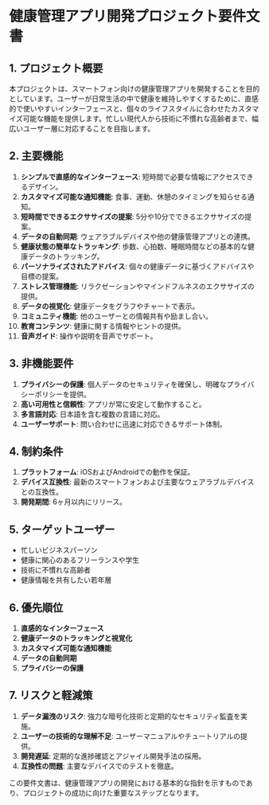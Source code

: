 # 健康管理アプリ開発プロジェクト要件文書

## 1. プロジェクト概要
本プロジェクトは、スマートフォン向けの健康管理アプリを開発することを目的としています。ユーザーが日常生活の中で健康を維持しやすくするために、直感的で使いやすいインターフェースと、個々のライフスタイルに合わせたカスタマイズ可能な機能を提供します。忙しい現代人から技術に不慣れな高齢者まで、幅広いユーザー層に対応することを目指します。

## 2. 主要機能
1. **シンプルで直感的なインターフェース**: 短時間で必要な情報にアクセスできるデザイン。
2. **カスタマイズ可能な通知機能**: 食事、運動、休憩のタイミングを知らせる通知。
3. **短時間でできるエクササイズの提案**: 5分や10分でできるエクササイズの提案。
4. **データの自動同期**: ウェアラブルデバイスや他の健康管理アプリとの連携。
5. **健康状態の簡単なトラッキング**: 歩数、心拍数、睡眠時間などの基本的な健康データのトラッキング。
6. **パーソナライズされたアドバイス**: 個々の健康データに基づくアドバイスや目標の提案。
7. **ストレス管理機能**: リラクゼーションやマインドフルネスのエクササイズの提供。
8. **データの視覚化**: 健康データをグラフやチャートで表示。
9. **コミュニティ機能**: 他のユーザーとの情報共有や励まし合い。
10. **教育コンテンツ**: 健康に関する情報やヒントの提供。
11. **音声ガイド**: 操作や説明を音声でサポート。

## 3. 非機能要件
1. **プライバシーの保護**: 個人データのセキュリティを確保し、明確なプライバシーポリシーを提供。
2. **高い可用性と信頼性**: アプリが常に安定して動作すること。
3. **多言語対応**: 日本語を含む複数の言語に対応。
4. **ユーザーサポート**: 問い合わせに迅速に対応できるサポート体制。

## 4. 制約条件
1. **プラットフォーム**: iOSおよびAndroidでの動作を保証。
2. **デバイス互換性**: 最新のスマートフォンおよび主要なウェアラブルデバイスとの互換性。
3. **開発期間**: 6ヶ月以内にリリース。

## 5. ターゲットユーザー
- 忙しいビジネスパーソン
- 健康に関心のあるフリーランスや学生
- 技術に不慣れな高齢者
- 健康情報を共有したい若年層

## 6. 優先順位
1. **直感的なインターフェース**
2. **健康データのトラッキングと視覚化**
3. **カスタマイズ可能な通知機能**
4. **データの自動同期**
5. **プライバシーの保護**

## 7. リスクと軽減策
1. **データ漏洩のリスク**: 強力な暗号化技術と定期的なセキュリティ監査を実施。
2. **ユーザーの技術的な理解不足**: ユーザーマニュアルやチュートリアルの提供。
3. **開発遅延**: 定期的な進捗確認とアジャイル開発手法の採用。
4. **互換性の問題**: 主要なデバイスでのテストを徹底。

この要件文書は、健康管理アプリの開発における基本的な指針を示すものであり、プロジェクトの成功に向けた重要なステップとなります。
